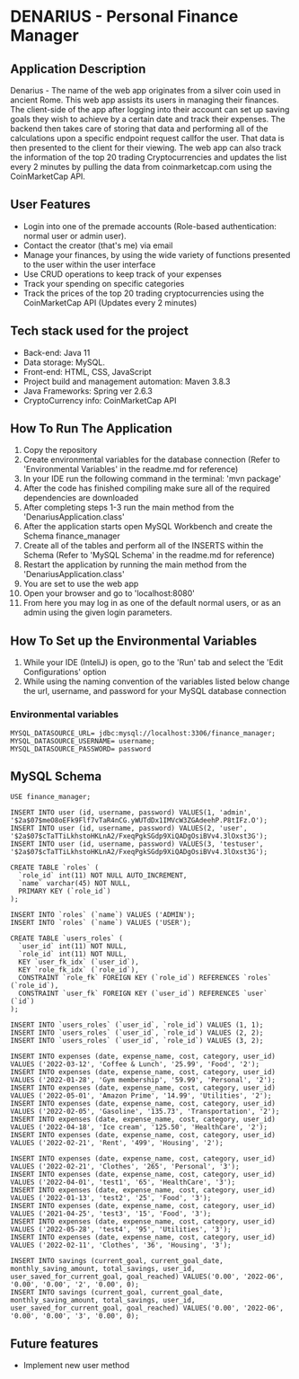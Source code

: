 # DENARIUS - Personal Finance Manager

## Application Description
  Denarius - The name of the web app originates from a silver coin used in ancient Rome. This web app assists its users in managing their finances. The client-side of the app after logging into their account can set up saving goals they wish to achieve by a certain date and track their expenses. The backend then takes care of storing that data and performing all of the calculations upon a specific endpoint request callfor the user. That data is then presented to the client for their viewing. The web app can also track the information of the top 20 trading Cryptocurrencies and updates the list every 2 minutes by pulling the data from coinmarketcap.com using the CoinMarketCap API.

## User Features
  - Login into one of the premade accounts (Role-based authentication: normal user or admin user).
  - Contact the creator (that's me) via email
  - Manage your finances, by using the wide variety of functions presented to the user within the user interface
  - Use CRUD operations to keep track of your expenses
  - Track your spending on specific categories
  - Track the prices of the top 20 trading cryptocurrencies using the CoinMarketCap API (Updates every 2 minutes)
  
## Tech stack used for the project
  - Back-end: Java 11
  - Data storage: MySQL.
  - Front-end: HTML, CSS, JavaScript
  - Project build and management automation: Maven 3.8.3
  - Java Frameworks: Spring ver 2.6.3
  - CryptoCurrency info: CoinMarketCap API

## How To Run The Application
  1. Copy the repository
  2. Create environmental variables for the database connection (Refer to 'Environmental Variables' in the readme.md for reference)
  3. In your IDE run the following command in the terminal: 'mvn package' 
  4. After the code has finished compiling make sure all of the required dependencies are downloaded
  5. After completing steps 1-3 run the main method from the 'DenariusApplication.class' 
  6. After the application starts open MySQL Workbench and create the Schema finance_manager
  7. Create all of the tables and perform all of the INSERTS within the Schema (Refer to 'MySQL Schema' in the readme.md for reference)
  8. Restart the application by running the main method from the 'DenariusApplication.class'
  9. You are set to use the web app
  10. Open your browser and go to 'localhost:8080'
  11. From here you may log in as one of the default normal users, or as an admin using the given login parameters.

## How To Set up the Environmental Variables
  1. While your IDE (InteliJ) is open, go to the 'Run' tab and select the 'Edit Configurations' option
  2. While using the naming convention of the variables listed below change the url, username, and password for your MySQL database connection
  
  ### Environmental variables
  ```
  MYSQL_DATASOURCE_URL= jdbc:mysql://localhost:3306/finance_manager;
  MYSQL_DATASOURCE_USERNAME= username;
  MYSQL_DATASOURCE_PASSWORD= password
  
  ```

## MySQL Schema
```
USE finance_manager;

INSERT INTO user (id, username, password) VALUES(1, 'admin', '$2a$07$meO8oEFk9Flf7vTaR4nCG.yWUTdDx1IMVcW3ZGAdeehP.P8tIFz.O');
INSERT INTO user (id, username, password) VALUES(2, 'user', '$2a$07$cTaTTiLkhstoHKLnA2/FxeqPgkSGdp9XiQADgOsiBVv4.3lOxst3G');
INSERT INTO user (id, username, password) VALUES(3, 'testuser', '$2a$07$cTaTTiLkhstoHKLnA2/FxeqPgkSGdp9XiQADgOsiBVv4.3lOxst3G');

CREATE TABLE `roles` (
  `role_id` int(11) NOT NULL AUTO_INCREMENT,
  `name` varchar(45) NOT NULL,
  PRIMARY KEY (`role_id`)
);

INSERT INTO `roles` (`name`) VALUES ('ADMIN');
INSERT INTO `roles` (`name`) VALUES ('USER');

CREATE TABLE `users_roles` (
  `user_id` int(11) NOT NULL,
  `role_id` int(11) NOT NULL,
  KEY `user_fk_idx` (`user_id`),
  KEY `role_fk_idx` (`role_id`),
  CONSTRAINT `role_fk` FOREIGN KEY (`role_id`) REFERENCES `roles` (`role_id`),
  CONSTRAINT `user_fk` FOREIGN KEY (`user_id`) REFERENCES `user` (`id`)
);

INSERT INTO `users_roles` (`user_id`, `role_id`) VALUES (1, 1);
INSERT INTO `users_roles` (`user_id`, `role_id`) VALUES (2, 2);
INSERT INTO `users_roles` (`user_id`, `role_id`) VALUES (3, 2);

INSERT INTO expenses (date, expense_name, cost, category, user_id) VALUES ('2022-03-12', 'Coffee & Lunch', '25.99', 'Food', '2');
INSERT INTO expenses (date, expense_name, cost, category, user_id) VALUES ('2022-01-28', 'Gym membership', '59.99', 'Personal', '2');
INSERT INTO expenses (date, expense_name, cost, category, user_id) VALUES ('2022-05-01', 'Amazon Prime', '14.99', 'Utilities', '2');
INSERT INTO expenses (date, expense_name, cost, category, user_id) VALUES ('2022-02-05', 'Gasoline', '135.73', 'Transportation', '2');
INSERT INTO expenses (date, expense_name, cost, category, user_id) VALUES ('2022-04-18', 'Ice cream', '125.50', 'HealthCare', '2');
INSERT INTO expenses (date, expense_name, cost, category, user_id) VALUES ('2022-02-21', 'Rent', '499', 'Housing', '2');

INSERT INTO expenses (date, expense_name, cost, category, user_id) VALUES ('2022-02-21', 'Clothes', '265', 'Personal', '3');
INSERT INTO expenses (date, expense_name, cost, category, user_id) VALUES ('2022-04-01', 'test1', '65', 'HealthCare', '3');
INSERT INTO expenses (date, expense_name, cost, category, user_id) VALUES ('2022-01-13', 'test2', '25', 'Food', '3');
INSERT INTO expenses (date, expense_name, cost, category, user_id) VALUES ('2021-04-25', 'test3', '15', 'Food', '3');
INSERT INTO expenses (date, expense_name, cost, category, user_id) VALUES ('2022-05-28', 'test4', '95', 'Utilities', '3');
INSERT INTO expenses (date, expense_name, cost, category, user_id) VALUES ('2022-02-11', 'Clothes', '36', 'Housing', '3');

INSERT INTO savings (current_goal, current_goal_date, monthly_saving_amount, total_savings, user_id, user_saved_for_current_goal, goal_reached) VALUES('0.00', '2022-06', '0.00', '0.00', '2', '0.00', 0);
INSERT INTO savings (current_goal, current_goal_date, monthly_saving_amount, total_savings, user_id, user_saved_for_current_goal, goal_reached) VALUES('0.00', '2022-06', '0.00', '0.00', '3', '0.00', 0);

```

## Future features
- Implement new user method
